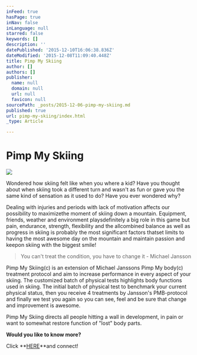 ```yaml
---
inFeed: true
hasPage: true
inNav: false
inLanguage: null
starred: false
keywords: []
description: ''
datePublished: '2015-12-10T16:06:38.836Z'
dateModified: '2015-12-08T11:09:40.448Z'
title: Pimp My Skiing
author: []
authors: []
publisher:
  name: null
  domain: null
  url: null
  favicon: null
sourcePath: _posts/2015-12-06-pimp-my-skiing.md
published: true
url: pimp-my-skiing/index.html
_type: Article

---
```

# Pimp My Skiing
![](https://the-grid-user-content.s3-us-west-2.amazonaws.com/b9eba56e-8de7-4aba-a451-2079f160955c.jpg)

Wondered how skiing felt like when you where a kid? Have you thought about when skiing took a different turn and wasn't as fun or gave you the same kind of sensation as it used to do? Have you ever wondered why?

Dealing with injuries and periods with lack of motivation affects our possibility to maximizethe moment of skiing down a mountain. Equipment, friends, weather and environment playsdefinitely a big role in this game but pain, endurance, strength, flexibility and the allcombined balance as well as progress in skiing is probably the most significant factors thatset limits to having the most awesome day on the mountain and maintain passion and keepon skiing with the biggest smile!

> You can't treat the condition, you have to change it - Michael Jansson

Pimp My Skiing(c) is an extension of Michael Janssons Pimp My body(c) treatment protocol and aim to increase performance in every aspect of your skiing. The customized batch of physical tests highlights body functions used in skiing. The initial batch of physical test to benchmark your current physical status, then you receive 4 treatments by Jansson's PMB-protocol and finally we test you again so you can see, feel and be sure that change and improvement is awesome.

Pimp My Skiing directs all people hitting a wall in development, in pain or want to somewhat restore function of "lost" body parts.

**Would you like to know more?**

Click **[HERE][0]**and connect!

[0]: https://podio.com/webforms/14057682/944282